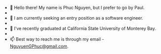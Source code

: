 - 👋 Hello there! My name is Phuc Nguyen, but I prefer to go by Paul.
- 
- 👀 I am currently seeking an entry position as a software engineer.
- 
- 🌱 I've recently graduated at California State University of Monterey Bay.
- 
- 📫 Best way to reach me is through my email - NguyuenGPhuc@gmail.com.

<!---
NguyenGPhuc/NguyenGPhuc is a ✨ special ✨ repository because its `README.md` (this file) appears on your GitHub profile.
You can click the Preview link to take a look at your changes.
--->
